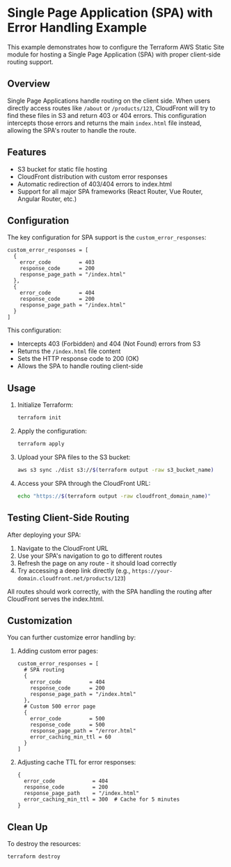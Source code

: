 # Single Page Application (SPA) with Error Handling Example

This example demonstrates how to configure the Terraform AWS Static Site module for hosting a Single Page Application (SPA) with proper client-side routing support.

## Overview

Single Page Applications handle routing on the client side. When users directly access routes like `/about` or `/products/123`, CloudFront will try to find these files in S3 and return 403 or 404 errors. This configuration intercepts those errors and returns the main `index.html` file instead, allowing the SPA's router to handle the route.

## Features

- S3 bucket for static file hosting
- CloudFront distribution with custom error responses
- Automatic redirection of 403/404 errors to index.html
- Support for all major SPA frameworks (React Router, Vue Router, Angular Router, etc.)

## Configuration

The key configuration for SPA support is the `custom_error_responses`:

```hcl
custom_error_responses = [
  {
    error_code         = 403
    response_code      = 200
    response_page_path = "/index.html"
  },
  {
    error_code         = 404
    response_code      = 200
    response_page_path = "/index.html"
  }
]
```

This configuration:
- Intercepts 403 (Forbidden) and 404 (Not Found) errors from S3
- Returns the `/index.html` file content
- Sets the HTTP response code to 200 (OK)
- Allows the SPA to handle routing client-side

## Usage

1. Initialize Terraform:
   ```bash
   terraform init
   ```

2. Apply the configuration:
   ```bash
   terraform apply
   ```

3. Upload your SPA files to the S3 bucket:
   ```bash
   aws s3 sync ./dist s3://$(terraform output -raw s3_bucket_name)
   ```

4. Access your SPA through the CloudFront URL:
   ```bash
   echo "https://$(terraform output -raw cloudfront_domain_name)"
   ```

## Testing Client-Side Routing

After deploying your SPA:

1. Navigate to the CloudFront URL
2. Use your SPA's navigation to go to different routes
3. Refresh the page on any route - it should load correctly
4. Try accessing a deep link directly (e.g., `https://your-domain.cloudfront.net/products/123`)

All routes should work correctly, with the SPA handling the routing after CloudFront serves the index.html.

## Customization

You can further customize error handling by:

1. Adding custom error pages:
   ```hcl
   custom_error_responses = [
     # SPA routing
     {
       error_code         = 404
       response_code      = 200
       response_page_path = "/index.html"
     },
     # Custom 500 error page
     {
       error_code         = 500
       response_code      = 500
       response_page_path = "/error.html"
       error_caching_min_ttl = 60
     }
   ]
   ```

2. Adjusting cache TTL for error responses:
   ```hcl
   {
     error_code            = 404
     response_code         = 200
     response_page_path    = "/index.html"
     error_caching_min_ttl = 300  # Cache for 5 minutes
   }
   ```

## Clean Up

To destroy the resources:
```bash
terraform destroy
```